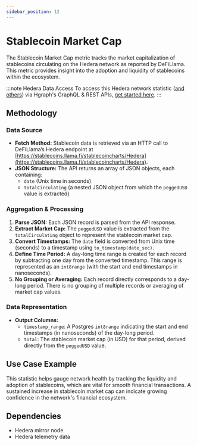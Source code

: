 ```yaml
---
sidebar_position: 12
---
```


# Stablecoin Market Cap

The Stablecoin Market Cap metric tracks the market capitalization of stablecoins circulating on the Hedera network as reported by DeFiLlama. This metric provides insight into the adoption and liquidity of stablecoins within the ecosystem.

:::note Hedera Data Access
To access this Hedera network statistic ([and others](/category/hedera-stats/)) via Hgraph's GraphQL & REST APIs, [get started here](https://www.hgraph.com/hedera).
:::

## Methodology

### Data Source
- **Fetch Method:** Stablecoin data is retrieved via an HTTP call to DeFiLlama’s Hedera endpoint at [https://stablecoins.llama.fi/stablecoincharts/Hedera](https://stablecoins.llama.fi/stablecoincharts/Hedera).
- **JSON Structure:** The API returns an array of JSON objects, each containing:
  - `date` (Unix time in seconds)
  - `totalCirculating` (a nested JSON object from which the `peggedUSD` value is extracted)

### Aggregation & Processing
1. **Parse JSON:** Each JSON record is parsed from the API response.
2. **Extract Market Cap:** The `peggedUSD` value is extracted from the `totalCirculating` object to represent the stablecoin market cap.
3. **Convert Timestamps:** The `date` field is converted from Unix time (seconds) to a timestamp using `to_timestamp(date_sec)`.
4. **Define Time Period:** A day-long time range is created for each record by subtracting one day from the converted timestamp. This range is represented as an `int8range` (with the start and end timestamps in nanoseconds).
5. **No Grouping or Averaging:** Each record directly corresponds to a day-long period. There is no grouping of multiple records or averaging of market cap values.

### Data Representation
- **Output Columns:**
  - `timestamp_range`: A Postgres `int8range` indicating the start and end timestamps (in nanoseconds) of the day-long period.
  - `total`: The stablecoin market cap (in USD) for that period, derived directly from the `peggedUSD` value.

## Use Case Example

This statistic helps gauge network health by tracking the liquidity and adoption of stablecoins, which are vital for smooth financial transactions. A sustained increase in stablecoin market cap can indicate growing confidence in the network's financial ecosystem.

## Dependencies
- Hedera mirror node
- Hedera telemetry data